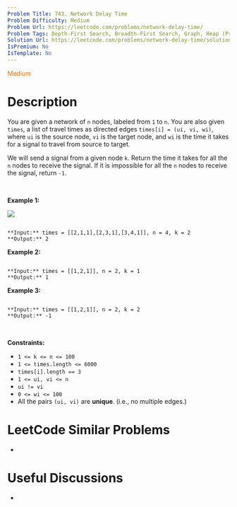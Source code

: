 ```yaml
---
Problem Title: 743. Network Delay Time
Problem Difficulty: Medium
Problem Url: https://leetcode.com/problems/network-delay-time/
Problem Tags: Depth-First Search, Breadth-First Search, Graph, Heap (Priority Queue), Shortest Path
Solution Url: https://leetcode.com/problems/network-delay-time/solution/
IsPremium: No
IsTemplate: No
---
```


<span style="color: rgb(239, 108, 0);">Medium</span>

# Description

You are given a network of `n` nodes, labeled from `1` to `n`. You are also given `times`, a list of travel times as directed edges `times[i] = (ui, vi, wi)`, where `ui` is the source node, `vi` is the target node, and `wi` is the time it takes for a signal to travel from source to target.


We will send a signal from a given node `k`. Return the time it takes for all the `n` nodes to receive the signal. If it is impossible for all the `n` nodes to receive the signal, return `-1`.


 


**Example 1:**


![](https://assets.leetcode.com/uploads/2019/05/23/931_example_1.png)

```

**Input:** times = [[2,1,1],[2,3,1],[3,4,1]], n = 4, k = 2
**Output:** 2

```

**Example 2:**



```

**Input:** times = [[1,2,1]], n = 2, k = 1
**Output:** 1

```

**Example 3:**



```

**Input:** times = [[1,2,1]], n = 2, k = 2
**Output:** -1

```

 


**Constraints:**


* `1 <= k <= n <= 100`
* `1 <= times.length <= 6000`
* `times[i].length == 3`
* `1 <= ui, vi <= n`
* `ui != vi`
* `0 <= wi <= 100`
* All the pairs `(ui, vi)` are **unique**. (i.e., no multiple edges.)




# LeetCode Similar Problems

- []()

# Useful Discussions

- []()
